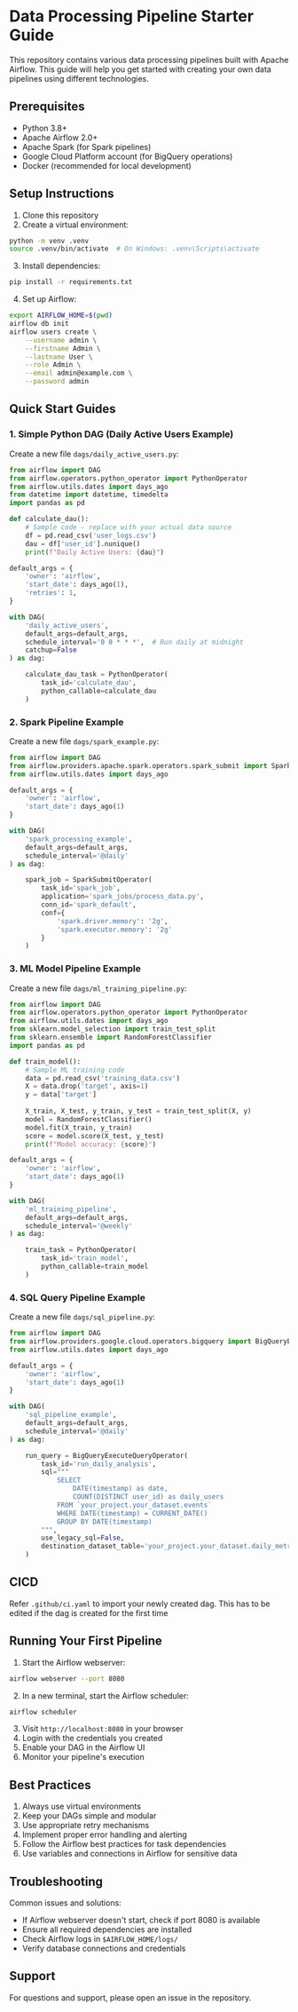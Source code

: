 # Data Processing Pipeline Starter Guide

This repository contains various data processing pipelines built with Apache Airflow. This guide will help you get started with creating your own data pipelines using different technologies.

## Prerequisites

- Python 3.8+
- Apache Airflow 2.0+
- Apache Spark (for Spark pipelines)
- Google Cloud Platform account (for BigQuery operations)
- Docker (recommended for local development)

## Setup Instructions

1. Clone this repository
2. Create a virtual environment:
```bash
python -m venv .venv
source .venv/bin/activate  # On Windows: .venv\Scripts\activate
```

3. Install dependencies:
```bash
pip install -r requirements.txt
```

4. Set up Airflow:
```bash
export AIRFLOW_HOME=$(pwd)
airflow db init
airflow users create \
    --username admin \
    --firstname Admin \
    --lastname User \
    --role Admin \
    --email admin@example.com \
    --password admin
```

## Quick Start Guides

### 1. Simple Python DAG (Daily Active Users Example)

Create a new file `dags/daily_active_users.py`:

```python
from airflow import DAG
from airflow.operators.python_operator import PythonOperator
from airflow.utils.dates import days_ago
from datetime import datetime, timedelta
import pandas as pd

def calculate_dau():
    # Sample code - replace with your actual data source
    df = pd.read_csv('user_logs.csv')
    dau = df['user_id'].nunique()
    print(f"Daily Active Users: {dau}")

default_args = {
    'owner': 'airflow',
    'start_date': days_ago(1),
    'retries': 1,
}

with DAG(
    'daily_active_users',
    default_args=default_args,
    schedule_interval='0 0 * * *',  # Run daily at midnight
    catchup=False
) as dag:

    calculate_dau_task = PythonOperator(
        task_id='calculate_dau',
        python_callable=calculate_dau
    )
```

### 2. Spark Pipeline Example

Create a new file `dags/spark_example.py`:

```python
from airflow import DAG
from airflow.providers.apache.spark.operators.spark_submit import SparkSubmitOperator
from airflow.utils.dates import days_ago

default_args = {
    'owner': 'airflow',
    'start_date': days_ago(1)
}

with DAG(
    'spark_processing_example',
    default_args=default_args,
    schedule_interval='@daily'
) as dag:

    spark_job = SparkSubmitOperator(
        task_id='spark_job',
        application='spark_jobs/process_data.py',
        conn_id='spark_default',
        conf={
            'spark.driver.memory': '2g',
            'spark.executor.memory': '2g'
        }
    )
```

### 3. ML Model Pipeline Example

Create a new file `dags/ml_training_pipeline.py`:

```python
from airflow import DAG
from airflow.operators.python_operator import PythonOperator
from airflow.utils.dates import days_ago
from sklearn.model_selection import train_test_split
from sklearn.ensemble import RandomForestClassifier
import pandas as pd

def train_model():
    # Sample ML training code
    data = pd.read_csv('training_data.csv')
    X = data.drop('target', axis=1)
    y = data['target']
    
    X_train, X_test, y_train, y_test = train_test_split(X, y)
    model = RandomForestClassifier()
    model.fit(X_train, y_train)
    score = model.score(X_test, y_test)
    print(f"Model accuracy: {score}")

default_args = {
    'owner': 'airflow',
    'start_date': days_ago(1)
}

with DAG(
    'ml_training_pipeline',
    default_args=default_args,
    schedule_interval='@weekly'
) as dag:

    train_task = PythonOperator(
        task_id='train_model',
        python_callable=train_model
    )
```

### 4. SQL Query Pipeline Example

Create a new file `dags/sql_pipeline.py`:

```python
from airflow import DAG
from airflow.providers.google.cloud.operators.bigquery import BigQueryExecuteQueryOperator
from airflow.utils.dates import days_ago

default_args = {
    'owner': 'airflow',
    'start_date': days_ago(1)
}

with DAG(
    'sql_pipeline_example',
    default_args=default_args,
    schedule_interval='@daily'
) as dag:

    run_query = BigQueryExecuteQueryOperator(
        task_id='run_daily_analysis',
        sql="""
            SELECT 
                DATE(timestamp) as date,
                COUNT(DISTINCT user_id) as daily_users
            FROM `your_project.your_dataset.events`
            WHERE DATE(timestamp) = CURRENT_DATE()
            GROUP BY DATE(timestamp)
        """,
        use_legacy_sql=False,
        destination_dataset_table='your_project.your_dataset.daily_metrics'
    )
```
## CICD
Refer `.github/ci.yaml` to import your newly created dag.
This has to be edited if the dag is created for the first time

## Running Your First Pipeline

1. Start the Airflow webserver:
```bash
airflow webserver --port 8080
```

2. In a new terminal, start the Airflow scheduler:
```bash
airflow scheduler
```

3. Visit `http://localhost:8080` in your browser
4. Login with the credentials you created
5. Enable your DAG in the Airflow UI
6. Monitor your pipeline's execution

## Best Practices

1. Always use virtual environments
2. Keep your DAGs simple and modular
3. Use appropriate retry mechanisms
4. Implement proper error handling and alerting
5. Follow the Airflow best practices for task dependencies
6. Use variables and connections in Airflow for sensitive data

## Troubleshooting

Common issues and solutions:
- If Airflow webserver doesn't start, check if port 8080 is available
- Ensure all required dependencies are installed
- Check Airflow logs in `$AIRFLOW_HOME/logs/`
- Verify database connections and credentials

## Support

For questions and support, please open an issue in the repository.
